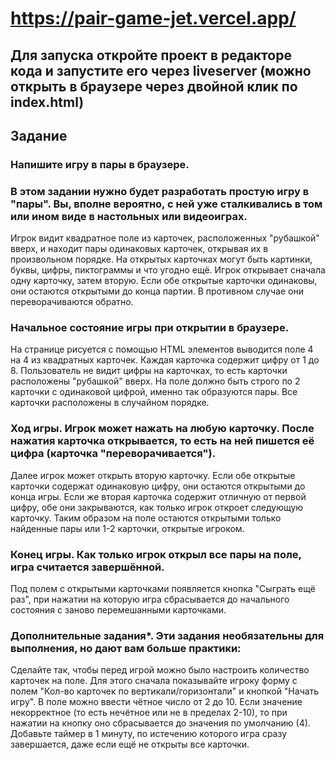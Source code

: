 
# https://pair-game-jet.vercel.app/
## Для запуска откройте проект в редакторе кода и запустите его через liveserver (можно открыть в браузере через двойной клик по index.html)


## Задание
### Напишите игру в пары в браузере.

### В этом задании нужно будет разработать простую игру в "пары". Вы, вполне вероятно, с ней уже сталкивались в том или ином виде в настольных или видеоиграх.
Игрок видит квадратное поле из карточек, расположенных "рубашкой" вверх, и находит пары одинаковых карточек, открывая их в произвольном порядке. 
На открытых карточках могут быть картинки, буквы, цифры, пиктограммы и что угодно ещё. Игрок открывает сначала одну карточку, затем вторую. 
Если обе открытые карточки одинаковы, они остаются открытыми до конца партии. В противном случае они переворачиваются обратно.

### Начальное состояние игры при открытии в браузере. 
На странице рисуется с помощью HTML элементов выводится поле 4 на 4 из квадратных карточек. 
Каждая карточка содержит цифру от 1 до 8. Пользователь не видит цифры на карточках, то есть карточки расположены "рубашкой" вверх. 
На поле должно быть строго по 2 карточки с одинаковой цифрой, именно так образуются пары. Все карточки расположены в случайном порядке.

### Ход игры. Игрок может нажать на любую карточку. После нажатия карточка открывается, то есть на ней пишется её цифра (карточка "переворачивается"). 
Далее игрок может открыть вторую карточку. Если обе открытые карточки содержат одинаковую цифру, они остаются открытыми до конца игры. 
Если же вторая карточка содержит отличную от первой цифру, обе они закрываются, как только игрок откроет следующую карточку. 
Таким образом на поле остаются открытыми только найденные пары или 1-2 карточки, открытые игроком.

### Конец игры. Как только игрок открыл все пары на поле, игра считается завершённой. 
Под полем с открытыми карточками появляется кнопка "Сыграть ещё раз", при нажатии на которую игра сбрасывается до начального состояния с заново перемешанными карточками.

### Дополнительные задания*. Эти задания необязательны для выполнения, но дают вам больше практики:
Сделайте так, чтобы перед игрой можно было настроить количество карточек на поле. Для этого сначала показывайте игроку форму с полем "Кол-во карточек по вертикали/горизонтали" и кнопкой "Начать игру". 
В поле можно ввести чётное число от 2 до 10. Если значение некорректное (то есть нечётное или не в пределах 2-10), то при нажатии на кнопку оно сбрасывается до значения по умолчанию (4).
Добавьте таймер в 1 минуту, по истечению которого игра сразу завершается, даже если ещё не открыты все карточки.
